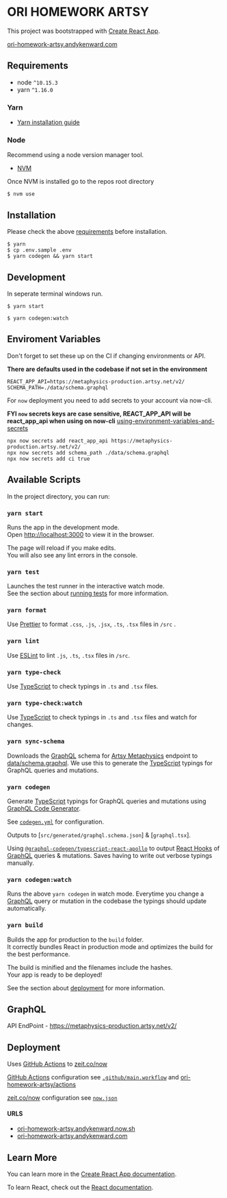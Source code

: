 # ORI HOMEWORK ARTSY

This project was bootstrapped with [Create React App](https://github.com/facebook/create-react-app).

[ori-homework-artsy.andykenward.com](https://ori-homework-artsy.andykenward.com)

## Requirements

- node `^10.15.3`
- yarn `^1.16.0`

### Yarn

- [Yarn installation guide](https://yarnpkg.com/en/docs/install)

### Node

Recommend using a node version manager tool.

- [NVM](https://github.com/creationix/nvm#install-script)

Once NVM is installed go to the repos root directory

```
$ nvm use
```

## Installation

Please check the above [requirements](#Requirements) before installation.

```
$ yarn
$ cp .env.sample .env
$ yarn codegen && yarn start
```

## Development

In seperate terminal windows run.

```
$ yarn start
```

```
$ yarn codegen:watch
```

## Enviroment Variables

Don't forget to set these up on the CI if changing environments or API.

**There are defaults used in the codebase if not set in the environment**

```
REACT_APP_API=https://metaphysics-production.artsy.net/v2/
SCHEMA_PATH=./data/schema.graphql
```

For `now` deployment you need to add secrets to your account via now-cli.

**FYI `now` secrets keys are case sensitive, REACT_APP_API will be react_app_api when using on now-cli**
[using-environment-variables-and-secrets](https://zeit.co/docs/v2/build-step#using-environment-variables-and-secrets)

```
npx now secrets add react_app_api https://metaphysics-production.artsy.net/v2/
npx now secrets add schema_path ./data/schema.graphql
npx now secrets add ci true
```

## Available Scripts

In the project directory, you can run:

### `yarn start`

Runs the app in the development mode.<br>
Open [http://localhost:3000](http://localhost:3000) to view it in the browser.

The page will reload if you make edits.<br>
You will also see any lint errors in the console.

### `yarn test`

Launches the test runner in the interactive watch mode.<br>
See the section about [running tests](https://facebook.github.io/create-react-app/docs/running-tests) for more information.

### `yarn format`

Use [Prettier] to format `.css`, `.js`, `.jsx`, `.ts`, `.tsx` files in `/src` .

### `yarn lint`

Use [ESLint] to lint `.js`, `.ts`, `.tsx` files in `/src`.

### `yarn type-check`

Use [TypeScript] to check typings in `.ts` and `.tsx` files.

### `yarn type-check:watch`

Use [TypeScript] to check typings in `.ts` and `.tsx` files and watch for changes.

### `yarn sync-schema`

Downloads the [GraphQL] schema for [Artsy Metaphysics] endpoint to [data/schema.graphql]. We use this to generate the [TypeScript] typings for GraphQL queries and mutations.

### `yarn codegen`

Generate [TypeScript] typings for GraphQL queries and mutations using [GraphQL Code Generator].

See [`codegen.yml`] for configuration.

Outputs to [`src/generated/graphql.schema.json`] & [`graphql.tsx`].

Using [`@graphql-codegen/typescript-react-apollo`] to output [React Hooks] of [GraphQL] queries & mutations. Saves having to write out verbose typings manually.

### `yarn codegen:watch`

Runs the above `yarn codegen` in watch mode. Everytime you change a [GraphQL] query or mutation in the codebase the typings should update automatically.

### `yarn build`

Builds the app for production to the `build` folder.<br>
It correctly bundles React in production mode and optimizes the build for the best performance.

The build is minified and the filenames include the hashes.<br>
Your app is ready to be deployed!

See the section about [deployment](#Deployment) for more information.

## GraphQL

API EndPoint - https://metaphysics-production.artsy.net/v2/

## Deployment

Uses [GitHub Actions] to [zeit.co/now](https://zeit.co/now)

[GitHub Actions] configuration see [`.github/main.workflow`] and [ori-homework-artsy/actions]

[zeit.co/now](https://zeit.co/now) configuration see [`now.json`]

#### URLS

- [ori-homework-artsy.andykenward.now.sh](https://ori-homework-artsy.andykenward.now.sh)
- [ori-homework-artsy.andykenward.com](https://ori-homework-artsy.andykenward.com)

## Learn More

You can learn more in the [Create React App documentation](https://facebook.github.io/create-react-app/docs/getting-started).

To learn React, check out the [React documentation](https://reactjs.org/).

[prettier]: https://prettier.io
[eslint]: https://eslint.org
[artsy metaphysics]: https://github.com/artsy/metaphysics
[graphql]: https://graphql.org
[data/schema.graphql]: ./data/schema.graphql
[typescript]: https://www.typescriptlang.org
[graphql code generator]: https://graphql-code-generator.com
[`codegen.yml`]: ./codegen.yml
[`@graphql-codegen/typescript-react-apollo`]: https://graphql-code-generator.com/docs/plugins/typescript-react-apollo
[react hooks]: https://reactjs.org/docs/hooks-intro.html
[`.github/main.workflow`]: .github/main.workflow
[github actions]: https://github.com/features/actions
[ori-homework-artsy/actions]: https://github.com/andykenward/ori-homework-artsy/actions
[`now.json`]: ./now.json
